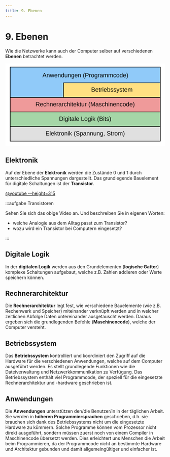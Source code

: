 ```yaml
---
title: 9. Ebenen
---
```



# 9. Ebenen

Wie die Netzwerke kann auch der Computer selber auf verschiedenen **Ebenen** betrachtet werden.

![Hardware-Ebenen](images/09-layers.svg)

## Elektronik

Auf der Ebene der **Elektronik** werden die Zustände 0 und 1 durch unterschiedliche Spannungen dargestellt. Das grundlegende Bauelement für digitale Schaltungen ist der **Transistor**.

[@youtube --height=315](https://www.youtube-nocookie.com/embed/5wIRJN3DN_8)

:::aufgabe Transistoren

Sehen Sie sich das obige Video an. Und beschreiben Sie in eigenen Worten:
- welche Analogie aus dem Alltag passt zum Transistor?
- wozu wird ein Transistor bei Computern eingesetzt?

<Answer type="text" webKey="77218889-54e7-4ff2-ac32-10a2de6cb927" />
:::

## Digitale Logik

In der **digitalen Logik** werden aus den Grundelementen (**logische Gatter**) komplexe Schaltungen aufgebaut, welche z.B. Zahlen addieren oder Werte speichern können.

## Rechnerarchitektur

Die **Rechnerarchitektur** legt fest, wie verschiedene Bauelemente (wie z.B. Rechenwerk und Speicher) miteinander verknüpft werden und in welcher zeitlichen Abfolge Daten untereinander ausgetauscht werden. Daraus ergeben sich die grundlegenden Befehle (**Maschinencode**), welche der Computer versteht.

## Betriebssystem

Das **Betriebssystem** kontrolliert und koordiniert den Zugriff auf die Hardware für die verschiedenen Anwendungen, welche auf dem Computer ausgeführt werden. Es stellt grundlegende Funktionen wie die Dateiverwaltung und Netzwerkkommunikation zu Verfügung. Das Betriebssystem enthält viel Programmcode, der speziell für die eingesetzte Rechnerarchitektur und -hardware geschrieben ist.

## Anwendungen

Die **Anwendungen** unterstützen den/die Benutzer/in in der täglichen Arbeit. Sie werden in **höheren Programmiersprachen** geschrieben, d.h. sie brauchen sich dank des Betriebssystems nicht um die eingesetzte Hardware zu kümmern. Solche Programme können vom Prozessor nicht direkt ausgeführt, sondern müssen zuerst noch von einem Compiler in Maschinencode übersetzt werden. Dies erleichtert uns Menschen die Arbeit beim Programmieren, da der Programmcode nicht an bestimmte Hardware und Architektur gebunden und damit allgemeingültiger und einfacher ist.
